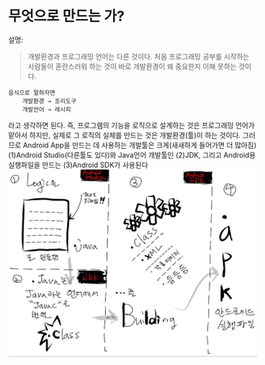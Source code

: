 # 무엇으로 만드는 가?
설명:
> 개발환경과 프로그래밍 언어는 다른 것이다. 처음 프로그래밍 공부를 시작하는 사람들이 혼란스러워 하는 것이 바로 개발환경이 왜 중요한지 이해 못하는 것이다.

~~~
음식으로 말하자면 
	개발환경 → 조리도구
	개발언어 → 레시피 
~~~

라고 생각하면 된다. 즉, 프로그램의 기능을 로직으로 설계하는 것은 프로그래밍 언어가 맡아서 하지만, 실제로 그 로직의 실체를 만드는 것은 개발환경(툴)이 하는 것이다. 
그러므로 Android App을 만드는 데 사용하는 개발툴은 크게(새새하게 들어가면 더 많아짐) (1)Android Studio(다른툴도 있다)와 Java언어 개발툴인 (2)JDK, 그리고 Android용 실행파일을 만드는 (3)Android SDK가 사용된다
![](/images/image37.jpg)
